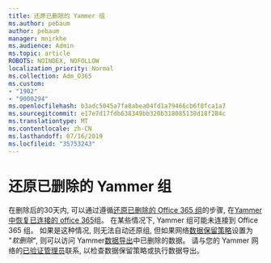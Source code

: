 ```yaml
---
title: 还原已删除的 Yammer 组
ms.author: pebaum
author: pebaum
manager: mnirkhe
ms.audience: Admin
ms.topic: article
ROBOTS: NOINDEX, NOFOLLOW
localization_priority: Normal
ms.collection: Adm_O365
ms.custom:
- "1902"
- "9000294"
ms.openlocfilehash: b3adc5045a7fa8abea04fd1a79466cb6f8fca1a7
ms.sourcegitcommit: e17e7d17fdb638349bb320b318085138d18f284c
ms.translationtype: MT
ms.contentlocale: zh-CN
ms.lasthandoff: 07/16/2019
ms.locfileid: "35753243"
---
```

# <a name="restore-a-deleted-yammer-group"></a>还原已删除的 Yammer 组

在删除后的30天内, 可以通过遵循[还原已删除的 Office 365 组](https://support.office.com/article/restore-a-deleted-office-365-group-b7c66b59-657a-4e1a-8aa0-8163b1f4eb54)的步骤, 在[Yammer 中恢复已连接的 office 365](https://docs.microsoft.com/yammer/manage-yammer-groups/yammer-and-office-365-groups)组。
在某些情况下, Yammer 组可能未连接到 Office 365 组。 如果是这种情况, 则无法自动还原组, 但如果网络[数据保留策略](https://docs.microsoft.com/yammer/manage-security-and-compliance/manage-data-compliance)设置为 "*软删除*", 则可以访问 Yammer[数据导出](https://docs.microsoft.com/yammer/manage-security-and-compliance/export-yammer-enterprise-data)中已删除的数据。 请与您的 Yammer 网络的[已验证管理员](https://docs.microsoft.com/yammer/manage-yammer-users/manage-yammer-admins)联系, 以检查数据保留策略或执行数据导出。
